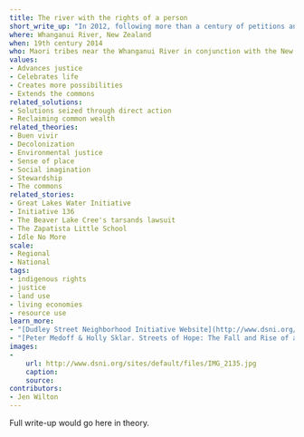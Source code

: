 ```yaml
---
title: The river with the rights of a person
short_write_up: "In 2012, following more than a century of petitions and legal action by local iwi (Maori tribal group), the Whanganui river in New Zealand was granted the legal status of a person under the name Te Awa Tupua. This legal victory means that the river now enjoys the same rights and responsibilities before the law as people (and corporations!). The New Zealand government has officially recognised the river as a source of great physical and spiritual sustenance to the people who live alongside it. This precedent-setting legal case is the first time the rights of a river have been guaranteed in this way, opening up exciting possibilities for protecting, and changing how we understand our relationship with, the natural world."
where: Whanganui River, New Zealand
when: 19th century 2014
who: Maori tribes near the Whanganui River in conjunction with the New Zealand Government
values:
- Advances justice
- Celebrates life
- Creates more possibilities
- Extends the commons
related_solutions:
- Solutions seized through direct action
- Reclaiming common wealth
related_theories:
- Buen vivir
- Decolonization
- Environmental justice
- Sense of place
- Social imagination
- Stewardship
- The commons
related_stories:
- Great Lakes Water Initiative
- Initiative 136
- The Beaver Lake Cree's tarsands lawsuit
- The Zapatista Little School
- Idle No More
scale:
- Regional
- National
tags:
- indigenous rights
- justice
- land use
- living economies
- resource use
learn_more:
- "[Dudley Street Neighborhood Initiative Website](http://www.dsni.org/)"
- "[Peter Medoff & Holly Sklar. Streets of Hope: The Fall and Rise of an Urban Neighborhood. South End Press, 1994.](http://www.southendpress.org/2004/items/StreetsHope)"
images:
-
    url: http://www.dsni.org/sites/default/files/IMG_2135.jpg
    caption:
    source:
contributors:
- Jen Wilton
---
```

Full write-up would go here in theory.
